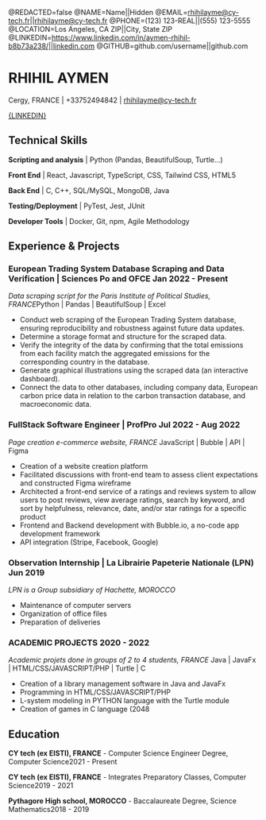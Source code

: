 <!--
Welcome to resume.lol !

This is the template you can use to get started.

Easily remove personal info by using a variable follow with a second value and "||":

@NAME=Real Name||Hidden Name

and change @REDACTED to be true

@REDACTED=true
-->
@REDACTED=false
@NAME=Name||Hidden
@EMAIL=rhihilayme@cy-tech.fr||rhihilayme@cy-tech.fr
@PHONE=(123) 123-REAL||(555) 123-5555
@LOCATION=Los Angeles, CA ZIP||City, State ZIP
@LINKEDIN=https://www.linkedin.com/in/aymen-rhihil-b8b73a238/||linkedin.com
@GITHUB=github.com/username||github.com

# RHIHIL AYMEN


Cergy, FRANCE | +33752494842 | rhihilayme@cy-tech.fr

[{LINKEDIN}](https://www.linkedin.com/in/aymen-rhihil-b8b73a238/)

<div className="vertical-spacer"></div>

## Technical Skills
**Scripting and analysis** | Python (Pandas, BeautifulSoup, Turtle...)

**Front End** | React, Javascript, TypeScript, CSS, Tailwind CSS, HTML5

**Back End** | C, C++, SQL/MySQL, MongoDB, Java

**Testing/Deployment** | PyTest, Jest, JUnit

**Developer Tools** | Docker, Git, npm, Agile Methodology

<div className="vertical-spacer"></div>

## Experience & Projects

###  European Trading System Database Scraping and Data Verification | Sciences Po and OFCE <span class="spacer"></span>Jan 2022 - Present

*Data scraping script for the Paris Institute of Political Studies, FRANCE*<span class="spacer"></span>Python | Pandas | BeautifulSoup | Excel

- Conduct web scraping of the European Trading System database, ensuring reproducibility and robustness against future data updates.
- Determine a storage format and structure for the scraped data.
- Verify the integrity of the data by confirming that the total emissions from each facility match the aggregated emissions for the corresponding country in the database.
- Generate graphical illustrations using the scraped data (an interactive dashboard).
- Connect the data to other databases, including company data, European carbon price data in relation to the carbon transaction database, and macroeconomic data.

<div className="vertical-spacer"></div>

### FullStack Software Engineer | ProfPro <span class="spacer"></span> Jul 2022 - Aug 2022

*Page creation e-commerce website, FRANCE* <span class="spacer"></span> JavaScript | Bubble | API | Figma
- Creation of a website creation platform
- Facilitated discussions with front-end team to assess client expectations and constructed Figma wireframe
- Architected a front-end service of a ratings and reviews system to allow users to post reviews, view average ratings, search by keyword, and sort by helpfulness, relevance, date, and/or star ratings for a specific product
- Frontend and Backend development with Bubble.io, a no-code app development framework
- API integration (Stripe, Facebook, Google)



<div className="vertical-spacer"></div>

### Observation Internship | La Librairie Papeterie Nationale (LPN) <span class="spacer"></span>Jun 2019

*LPN is a Group subsidiary of Hachette, MOROCCO* <span class="spacer"></span>

- Maintenance of computer servers
- Organization of office files
- Preparation of deliveries

<div className="vertical-spacer"></div>

### ACADEMIC PROJECTS <span class="spacer"></span>2020 - 2022
*Academic projets done in groups of 2 to 4 students, FRANCE*<span class="spacer"></span> Java | JavaFx | HTML/CSS/JAVASCRIPT/PHP |  Turtle | C

- Creation of a library management software in Java and JavaFx
- Programming in HTML/CSS/JAVASCRIPT/PHP
- L-system modeling in PYTHON language with the Turtle module
- Creation of games in C language (2048



<div className="vertical-spacer"></div>



<!-- Move this section above Technical Skills if you're a student/new grad -->
## Education

**CY tech (ex EISTI), FRANCE** - Computer Science Engineer Degree, Computer Science<span class="spacer"></span>2021 - Present

**CY tech (ex EISTI), FRANCE** - Integrates Preparatory Classes, Computer Science<span class="spacer"></span>2019 - 2021

**Pythagore High school, MOROCCO** - Baccalaureate Degree, Science Mathematics<span class="spacer"></span>2018 - 2019

